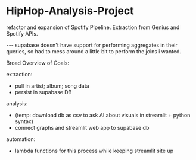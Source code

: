 # HipHop-Analysis-Project
refactor and expansion of Spotify Pipeline. Extraction from Genius and Spotify APIs.

--- supabase doesn't have support for performing aggregates in their queries, so had to mess around a little bit to perform the joins i wanted. 

Broad Overview of Goals:


extraction:
- pull in artist; album; song data
- persist in supabase DB

analysis:
- (temp: download db as csv to ask AI about visuals in streamlit + python syntax)
- connect graphs and streamlit web app to supabase db

automation:
- lambda functions for this process while keeping streamlit site up
